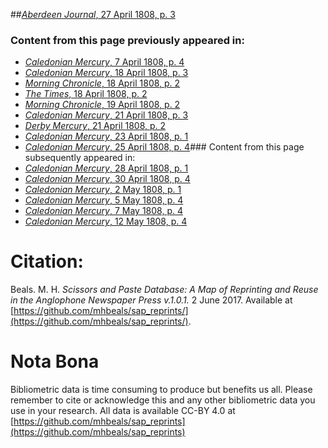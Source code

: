 ##[*Aberdeen Journal*, 27 April 1808, p. 3](https://mhbeals.github.io/sap_html/Aberdeen-Journal/Aberdeen-Journal-27-April-1808-p-3)

### Content from this page previously appeared in:
+ [*Caledonian Mercury*, 7 April 1808, p. 4](https://mhbeals.github.io/sap_html/Caledonian-Mercury/Caledonian-Mercury-7-April-1808-p-4)
+ [*Caledonian Mercury*, 18 April 1808, p. 3](https://mhbeals.github.io/sap_html/Caledonian-Mercury/Caledonian-Mercury-18-April-1808-p-3)
+ [*Morning Chronicle*, 18 April 1808, p. 2](https://mhbeals.github.io/sap_html/Morning-Chronicle/Morning-Chronicle-18-April-1808-p-2)
+ [*The Times*, 18 April 1808, p. 2](https://mhbeals.github.io/sap_html/The-Times/The-Times-18-April-1808-p-2)
+ [*Morning Chronicle*, 19 April 1808, p. 2](https://mhbeals.github.io/sap_html/Morning-Chronicle/Morning-Chronicle-19-April-1808-p-2)
+ [*Caledonian Mercury*, 21 April 1808, p. 3](https://mhbeals.github.io/sap_html/Caledonian-Mercury/Caledonian-Mercury-21-April-1808-p-3)
+ [*Derby Mercury*, 21 April 1808, p. 2](https://mhbeals.github.io/sap_html/Derby-Mercury/Derby-Mercury-21-April-1808-p-2)
+ [*Caledonian Mercury*, 23 April 1808, p. 1](https://mhbeals.github.io/sap_html/Caledonian-Mercury/Caledonian-Mercury-23-April-1808-p-1)
+ [*Caledonian Mercury*, 25 April 1808, p. 4](https://mhbeals.github.io/sap_html/Caledonian-Mercury/Caledonian-Mercury-25-April-1808-p-4)### Content from this page subsequently appeared in:
+ [*Caledonian Mercury*, 28 April 1808, p. 1](https://mhbeals.github.io/sap_html/Caledonian-Mercury/Caledonian-Mercury-28-April-1808-p-1)
+ [*Caledonian Mercury*, 30 April 1808, p. 4](https://mhbeals.github.io/sap_html/Caledonian-Mercury/Caledonian-Mercury-30-April-1808-p-4)
+ [*Caledonian Mercury*, 2 May 1808, p. 1](https://mhbeals.github.io/sap_html/Caledonian-Mercury/Caledonian-Mercury-2-May-1808-p-1)
+ [*Caledonian Mercury*, 5 May 1808, p. 4](https://mhbeals.github.io/sap_html/Caledonian-Mercury/Caledonian-Mercury-5-May-1808-p-4)
+ [*Caledonian Mercury*, 7 May 1808, p. 4](https://mhbeals.github.io/sap_html/Caledonian-Mercury/Caledonian-Mercury-7-May-1808-p-4)
+ [*Caledonian Mercury*, 12 May 1808, p. 4](https://mhbeals.github.io/sap_html/Caledonian-Mercury/Caledonian-Mercury-12-May-1808-p-4)
                    
# Citation: 

Beals. M. H. *Scissors and Paste Database: A Map of Reprinting and Reuse in the Anglophone Newspaper Press v.1.0.1.* 2 June 2017. Available at [https://github.com/mhbeals/sap_reprints/](https://github.com/mhbeals/sap_reprints/). 
                    
# Nota Bona

Bibliometric data is time consuming to produce but benefits us all. Please remember to cite or acknowledge this and any other bibliometric data you use in your research. All data is available CC-BY 4.0 at [https://github.com/mhbeals/sap_reprints](https://github.com/mhbeals/sap_reprints)